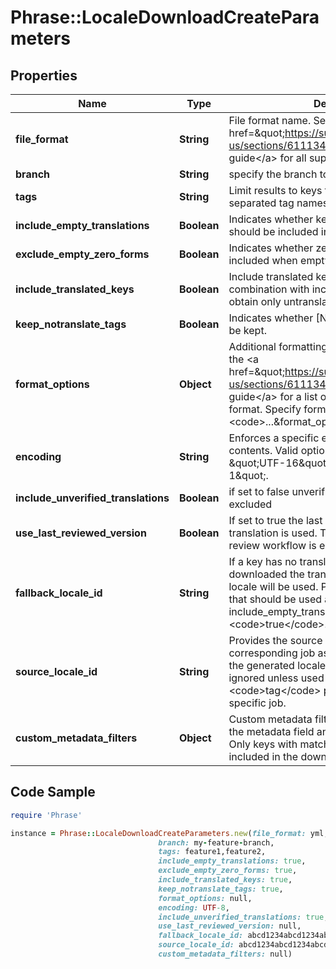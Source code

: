 # Phrase::LocaleDownloadCreateParameters

## Properties

Name | Type | Description | Notes
------------ | ------------- | ------------- | -------------
**file_format** | **String** | File format name. See the &lt;a href&#x3D;\&quot;https://support.phrase.com/hc/en-us/sections/6111343326364\&quot;&gt;format guide&lt;/a&gt; for all supported file formats. | 
**branch** | **String** | specify the branch to use | [optional] 
**tags** | **String** | Limit results to keys tagged with a list of comma separated tag names. | [optional] 
**include_empty_translations** | **Boolean** | Indicates whether keys without translations should be included in the output as well. | [optional] 
**exclude_empty_zero_forms** | **Boolean** | Indicates whether zero forms should be included when empty in pluralized keys. | [optional] 
**include_translated_keys** | **Boolean** | Include translated keys in the locale file. Use in combination with include_empty_translations to obtain only untranslated keys. | [optional] 
**keep_notranslate_tags** | **Boolean** | Indicates whether [NOTRANSLATE] tags should be kept. | [optional] 
**format_options** | **Object** | Additional formatting and render options. See the &lt;a href&#x3D;\&quot;https://support.phrase.com/hc/en-us/sections/6111343326364\&quot;&gt;format guide&lt;/a&gt; for a list of options available for each format. Specify format options like this: &lt;code&gt;...&amp;format_options[foo]&#x3D;bar&lt;/code&gt; | [optional] 
**encoding** | **String** | Enforces a specific encoding on the file contents. Valid options are \&quot;UTF-8\&quot;, \&quot;UTF-16\&quot; and \&quot;ISO-8859-1\&quot;. | [optional] 
**include_unverified_translations** | **Boolean** | if set to false unverified translations are excluded | [optional] 
**use_last_reviewed_version** | **Boolean** | If set to true the last reviewed version of a translation is used. This is only available if the review workflow is enabled for the project. | [optional] 
**fallback_locale_id** | **String** | If a key has no translation in the locale being downloaded the translation in the fallback locale will be used. Provide the ID of the locale that should be used as the fallback. Requires include_empty_translations to be set to &lt;code&gt;true&lt;/code&gt;. | [optional] 
**source_locale_id** | **String** | Provides the source language of a corresponding job as the source language of the generated locale file. This parameter will be ignored unless used in combination with a &lt;code&gt;tag&lt;/code&gt; parameter indicating a specific job. | [optional] 
**custom_metadata_filters** | **Object** | Custom metadata filters. Provide the name of the metadata field and the value to filter by. Only keys with matching metadata will be included in the download.  | [optional] 

## Code Sample

```ruby
require 'Phrase'

instance = Phrase::LocaleDownloadCreateParameters.new(file_format: yml,
                                 branch: my-feature-branch,
                                 tags: feature1,feature2,
                                 include_empty_translations: true,
                                 exclude_empty_zero_forms: true,
                                 include_translated_keys: true,
                                 keep_notranslate_tags: true,
                                 format_options: null,
                                 encoding: UTF-8,
                                 include_unverified_translations: true,
                                 use_last_reviewed_version: null,
                                 fallback_locale_id: abcd1234abcd1234abcd1234abcd1234,
                                 source_locale_id: abcd1234abcd1234abcd1234abcd1234,
                                 custom_metadata_filters: null)
```


